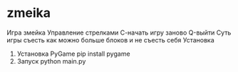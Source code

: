 # zmeika
Игра змейка
Управление стрелками
С-начать игру заново
Q-выйти
Суть игры съесть как можно больше блоков и не съесть себя
Установка
1) Установка PyGame
pip install pygame
2) Запуск python main.py